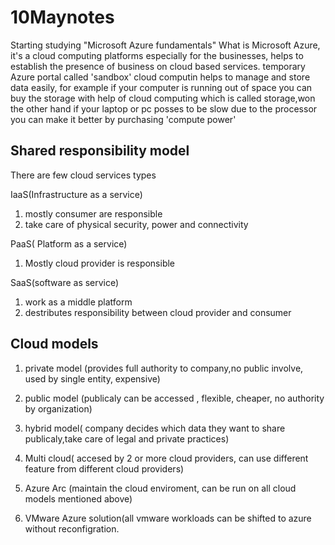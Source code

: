 # 10Maynotes
Starting studying "Microsoft Azure fundamentals"
What is Microsoft Azure, it's a cloud computing platforms especially for the businesses, helps to establish the presence of business on cloud based services.
temporary Azure portal called 'sandbox'
cloud computin helps to manage and store data easily, for example if your computer is running out of space you can buy the storage with help of cloud computing which is called storage,won the other hand if your laptop or pc posses to be slow due to the processor you can make it better by purchasing 'compute power'

## Shared responsibility model
There are few cloud services types

IaaS(Infrastructure as a service)

1) mostly consumer are responsible 
2) take care of physical security, power and connectivity 

PaaS( Platform as a service)

1) Mostly cloud provider is responsible

SaaS(software as service)

1) work as a middle platform 
2) destributes responsibility between cloud provider and consumer 

## Cloud models 
1) private model (provides full authority to company,no public involve, used by single entity, expensive)
2) public model (publicaly can be accessed , flexible, cheaper, no authority by organization)
 
4) hybrid model( company decides which data they want to share publicaly,take care of legal and private practices)

5) Multi cloud( accesed by 2 or more cloud providers, can use different feature from different cloud providers)
6) Azure Arc (maintain the cloud enviroment, can be run on all cloud models mentioned above)
7) VMware Azure solution(all vmware workloads can be shifted to azure without reconfigration.

